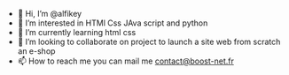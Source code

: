 - 👋 Hi, I’m @alfikey
- 👀 I’m interested in HTMl Css JAva script and python 
- 🌱 I’m currently learning html css 
- 💞️ I’m looking to collaborate on project to launch a site web from scratch an e-shop
- 📫 How to reach me you can mail me  contact@boost-net.fr

<!---
alfikey/alfikey is a ✨ special ✨ repository because its `README.md` (this file) appears on your GitHub profile.
You can click the Preview link to take a look at your changes.
--->
